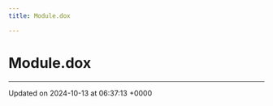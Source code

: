 ```yaml
---
title: Module.dox

---
```


# Module.dox








-------------------------------

Updated on 2024-10-13 at 06:37:13 +0000
